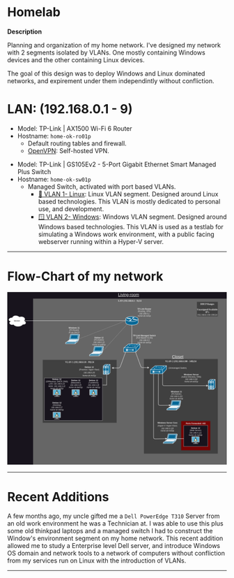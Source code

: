 # Homelab

**Description**

Planning and organization of my home network. I've designed my network with 2 segments isolated by VLANs. One mostly containing Windows devices and the other containing Linux devices.

The goal of this design was to deploy Windows and Linux dominated networks, and expirement under them independintly without confliction.


# LAN: (192.168.0.1 - 9)

- Model: TP-Link | AX1500 Wi-Fi 6 Router
- Hostname: `home-ok-ro01p`
  - Default routing tables and firewall.
  - [OpenVPN](https://github.com/OpenVPN/openvpn): Self-hosted VPN.
>
- Model: TP-Link | GS105Ev2 - 5-Port Gigabit Ethernet Smart Managed Plus Switch
- Hostname: `home-ok-sw01p`
  - Managed Switch, activated with port based VLANs.
    - [🐧 VLAN 1- Linux](https://github.com/allenc125789/Homelab/blob/main/VLANs/Linux-VLAN.md#description): Linux VLAN segment. Designed around Linux based technologies. This VLAN is mostly dedicated to personal use, and development.
    - [🪟 VLAN 2- Windows](https://github.com/allenc125789/Homelab/blob/main/VLANs/Windows-VLAN.md#description): Windows VLAN segment. Designed around Windows based technologies. This VLAN is used as a testlab for simulating a Windows work environment, with a public facing webserver running within a Hyper-V server.
______________________________________________________________________________

# Flow-Chart of my network

![Network flowchart.](https://github.com/allenc125789/Homelab/blob/main/images/Network-FlowChart.png)
______________________________________________________________________________

# Recent Additions

A few months ago, my uncle gifted me a `Dell PowerEdge T310` Server from an old work environment he was a Technician at. I was able to use this plus some old thinkpad laptops and a managed switch I had to construct the Window's environment segment on my home network. This recent addition allowed me to study a Enterprise level Dell server, and introduce Windows OS domain and network tools to a network of computers without confliction from my services run on Linux with the introduction of VLANs.
______________________________________________________________________________

